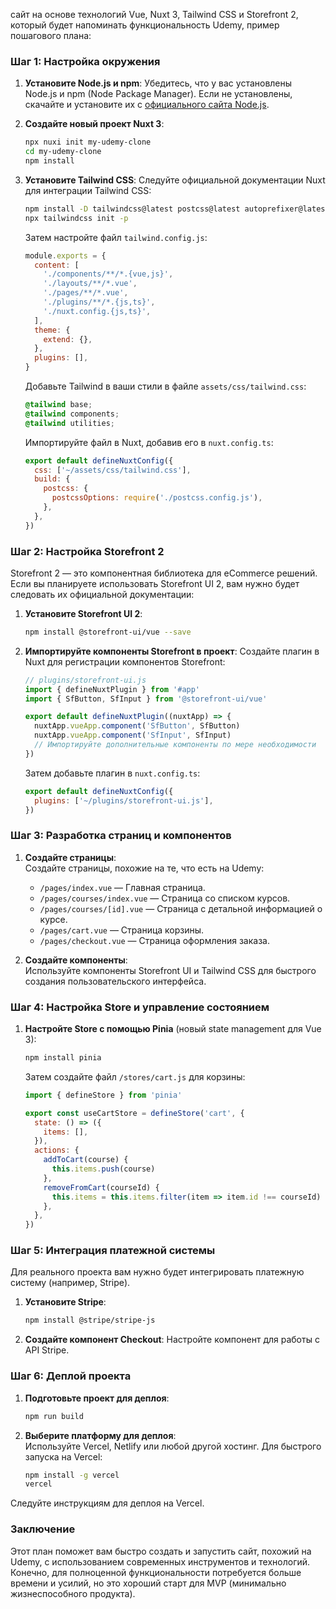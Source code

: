 сайт на основе технологий Vue, Nuxt 3, Tailwind CSS и Storefront 2, который будет напоминать функциональность Udemy, пример пошагового плана:

### Шаг 1: Настройка окружения

1. **Установите Node.js и npm**:
   Убедитесь, что у вас установлены Node.js и npm (Node Package Manager). Если не установлены, скачайте и установите их с [официального сайта Node.js](https://nodejs.org/).

2. **Создайте новый проект Nuxt 3**:
   ```bash
   npx nuxi init my-udemy-clone
   cd my-udemy-clone
   npm install
   ```

3. **Установите Tailwind CSS**:
   Следуйте официальной документации Nuxt для интеграции Tailwind CSS:
   ```bash
   npm install -D tailwindcss@latest postcss@latest autoprefixer@latest
   npx tailwindcss init -p
   ```

   Затем настройте файл `tailwind.config.js`:

   ```js
   module.exports = {
     content: [
       './components/**/*.{vue,js}',
       './layouts/**/*.vue',
       './pages/**/*.vue',
       './plugins/**/*.{js,ts}',
       './nuxt.config.{js,ts}',
     ],
     theme: {
       extend: {},
     },
     plugins: [],
   }
   ```

   Добавьте Tailwind в ваши стили в файле `assets/css/tailwind.css`:
   ```css
   @tailwind base;
   @tailwind components;
   @tailwind utilities;
   ```

   Импортируйте файл в Nuxt, добавив его в `nuxt.config.ts`:
   ```js
   export default defineNuxtConfig({
     css: ['~/assets/css/tailwind.css'],
     build: {
       postcss: {
         postcssOptions: require('./postcss.config.js'),
       },
     },
   })
   ```

### Шаг 2: Настройка Storefront 2

Storefront 2 — это компонентная библиотека для eCommerce решений. Если вы планируете использовать Storefront UI 2, вам нужно будет следовать их официальной документации:

1. **Установите Storefront UI 2**:
   ```bash
   npm install @storefront-ui/vue --save
   ```

2. **Импортируйте компоненты Storefront в проект**:
   Создайте плагин в Nuxt для регистрации компонентов Storefront:

   ```js
   // plugins/storefront-ui.js
   import { defineNuxtPlugin } from '#app'
   import { SfButton, SfInput } from '@storefront-ui/vue'

   export default defineNuxtPlugin((nuxtApp) => {
     nuxtApp.vueApp.component('SfButton', SfButton)
     nuxtApp.vueApp.component('SfInput', SfInput)
     // Импортируйте дополнительные компоненты по мере необходимости
   })
   ```

   Затем добавьте плагин в `nuxt.config.ts`:

   ```js
   export default defineNuxtConfig({
     plugins: ['~/plugins/storefront-ui.js'],
   })
   ```

### Шаг 3: Разработка страниц и компонентов

1. **Создайте страницы**:  
   Создайте страницы, похожие на те, что есть на Udemy:
   - `/pages/index.vue` — Главная страница.
   - `/pages/courses/index.vue` — Страница со списком курсов.
   - `/pages/courses/[id].vue` — Страница с детальной информацией о курсе.
   - `/pages/cart.vue` — Страница корзины.
   - `/pages/checkout.vue` — Страница оформления заказа.

2. **Создайте компоненты**:  
   Используйте компоненты Storefront UI и Tailwind CSS для быстрого создания пользовательского интерфейса.

### Шаг 4: Настройка Store и управление состоянием

1. **Настройте Store с помощью Pinia** (новый state management для Vue 3):
   ```bash
   npm install pinia
   ```

   Затем создайте файл `/stores/cart.js` для корзины:

   ```js
   import { defineStore } from 'pinia'

   export const useCartStore = defineStore('cart', {
     state: () => ({
       items: [],
     }),
     actions: {
       addToCart(course) {
         this.items.push(course)
       },
       removeFromCart(courseId) {
         this.items = this.items.filter(item => item.id !== courseId)
       },
     },
   })
   ```

### Шаг 5: Интеграция платежной системы

Для реального проекта вам нужно будет интегрировать платежную систему (например, Stripe).

1. **Установите Stripe**:
   ```bash
   npm install @stripe/stripe-js
   ```

2. **Создайте компонент Checkout**:
   Настройте компонент для работы с API Stripe.

### Шаг 6: Деплой проекта

1. **Подготовьте проект для деплоя**:
   ```bash
   npm run build
   ```

2. **Выберите платформу для деплоя**:  
   Используйте Vercel, Netlify или любой другой хостинг. Для быстрого запуска на Vercel:

   ```bash
   npm install -g vercel
   vercel
   ```

Следуйте инструкциям для деплоя на Vercel.

### Заключение

Этот план поможет вам быстро создать и запустить сайт, похожий на Udemy, с использованием современных инструментов и технологий. Конечно, для полноценной функциональности потребуется больше времени и усилий, но это хороший старт для MVP (минимально жизнеспособного продукта).